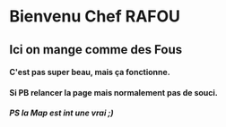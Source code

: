 # Bienvenu Chef RAFOU

## Ici on mange comme des Fous

#### C'est pas super beau, mais ça fonctionne.
#### Si PB relancer la page mais normalement pas de souci.
##### PS la Map est int une vrai ;)
